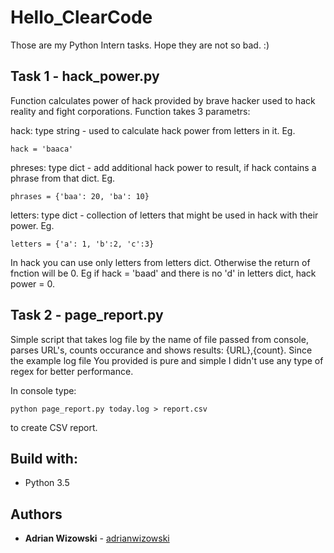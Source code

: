 # Hello_ClearCode

Those are my Python Intern tasks. Hope they are not so bad. :)

## Task 1 - hack_power.py

Function calculates power of hack provided by brave hacker used to hack reality and fight corporations.
Function takes 3 parametrs:

hack: type string - used to calculate hack power from letters in it. 
Eg.
```
hack = 'baaca'
```

phreses: type dict - add additional hack power to result, if hack contains a phrase from that dict.
Eg.
```
phrases = {'baa': 20, 'ba': 10}
```

letters: type dict - collection of letters that might be used in hack with their power.
Eg.
```
letters = {'a': 1, 'b':2, 'c':3}
```

In hack you can use only letters from letters dict. Otherwise the return of fnction will be 0.
Eg if hack = 'baad' and there is no 'd' in letters dict, hack power = 0.


## Task 2 - page_report.py

Simple script that takes log file by the name of file passed from console,
parses URL's, counts occurance and shows results: {URL},{count}.
Since the example log file You provided is pure and simple I didn't use any type of regex for better performance.

In console type:
```
python page_report.py today.log > report.csv
```
to create CSV report.


## Build with:

- Python 3.5

## Authors

- **Adrian Wizowski** - [adrianwizowski](https://github.com/adrianwizowski)